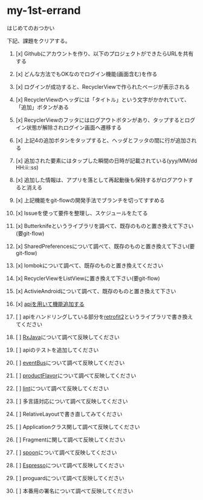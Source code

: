 # my-1st-errand
はじめてのおつかい

下記、課題をクリアする。

1. [x] Githubにアカウントを作り、以下のプロジェクトができたらURLを共有する

2. [x] どんな方法でもOKなのでログイン機能(画面含む)を作る

3. [x] ログインが成功すると、RecyclerViewで作られたページが表示される

4. [x] RecyclerViewのヘッダには「タイトル」という文字がかかれていて、「追加」ボタンがある

5. [x] RecyclerViewのフッタにはログアウトボタンがあり、タップするとログイン状態が解除されログイン画面へ遷移する

6. [x] 上記4の追加ボタンをタップすると、ヘッダとフッタの間に行が追加される

7. [x] 追加された要素にはタップした瞬間の日時が記載されている(yyy/MM/dd HH:ii::ss)

8. [x] 追加した情報は、アプリを落として再起動後も保持するがログアウトすると消える

9. [x] 上記機能をgit-flowの開発手法でブランチを切ってすすめる

10. [x] Issueを使って要件を整理し、スケジュールをたてる

11. [x] Butterknifeというライブラリを調べて、既存のものと置き換えて下さい(要git-flow)

12. [x] SharedPreferencesについて調べて、既存のものと置き換えて下さい(要git-flow)

13. [x] lombokについて調べて、既存のものと置き換えてください

14. [x] RecyclerViewをListViewに置き換えて下さい(要git-flow)

15. [x] ActivieAndroidについて調べて、既存のものと置き換えて下さい

16. [x] [apiを用いて機能追加する](https://github.com/opdsk/my-1st-errand/issues/11)

17. [ ] apiをハンドリングしている部分を[retrofit2](https://github.com/square/retrofit)というライブラリで書き換えてください

18. [ ] [RxJava](http://reactivex.io/)について調べて反映してください

19. [ ] apiのテストを追加してください

20. [ ] [eventBus](https://github.com/greenrobot/EventBus)について調べて反映してください

21. [ ] [productFlavor](http://vividcode.hatenablog.com/entry/android-app/build-variants)について調べて反映してください

22. [ ] [lint](http://dev.classmethod.jp/smartphone/android-tips-7-android-lint/)について調べて反映してください

23. [ ] 多言語対応について調べて反映してください

24. [ ] RelativeLayoutで書き直してみてください

25. [ ] Applicationクラス関して調べて反映してください

26. [ ] Fragmentに関して調べて反映してください

27. [ ] [spoon](http://square.github.io/spoon/)について調べて反映してください

28. [ ] [Espresso](https://google.github.io/android-testing-support-library/docs/espresso/)について調べて反映してください

29. [ ] proguardについて調べて反映してください

30. [ ] 本番用の署名について調べて反映してください
